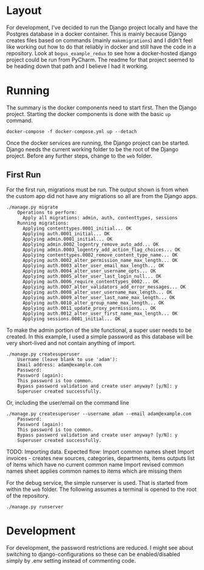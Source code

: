 # Layout

For development, I've decided to run the Django project locally and have the Postgres database in a docker container.
This is mainly because Django creates files based on commands (mainly `makemigrations`) and I didn't feel like working
out how to do that reliably in docker and still have the code in a repository.  Look at `bogus_example_redux` to see
how a docker-hosted django project could be run from PyCharm.  The readme for that project seemed to be heading down
that path and I believe I had it working.


# Running

The summary is the docker components need to start first.  Then the Django project.  Starting the docker components is
done with the basic `up` command.

```
docker-compose -f docker-compose.yml up --detach
```

Once the docker services are running, the Django project can be started.  Django needs the current working folder to be
the root of the Django project.  Before any further steps, change to the `web` folder.

## First Run

For the first run, migrations must be run.  The output shown is from when the custom app did not have any migrations so
all are from the Django apps.

```
./manage.py migrate
    Operations to perform:
      Apply all migrations: admin, auth, contenttypes, sessions
    Running migrations:
      Applying contenttypes.0001_initial... OK
      Applying auth.0001_initial... OK
      Applying admin.0001_initial... OK
      Applying admin.0002_logentry_remove_auto_add... OK
      Applying admin.0003_logentry_add_action_flag_choices... OK
      Applying contenttypes.0002_remove_content_type_name... OK
      Applying auth.0002_alter_permission_name_max_length... OK
      Applying auth.0003_alter_user_email_max_length... OK
      Applying auth.0004_alter_user_username_opts... OK
      Applying auth.0005_alter_user_last_login_null... OK
      Applying auth.0006_require_contenttypes_0002... OK
      Applying auth.0007_alter_validators_add_error_messages... OK
      Applying auth.0008_alter_user_username_max_length... OK
      Applying auth.0009_alter_user_last_name_max_length... OK
      Applying auth.0010_alter_group_name_max_length... OK
      Applying auth.0011_update_proxy_permissions... OK
      Applying auth.0012_alter_user_first_name_max_length... OK
      Applying sessions.0001_initial... OK
```

To make the admin portion of the site functional, a super user needs to be created.  In this example, I used a simple 
password as this database will be very short-lived and not contain anything of import.

```
./manage.py createsuperuser
    Username (leave blank to use 'adam'):
    Email address: adam@example.com
    Password:
    Password (again):
    This password is too common.
    Bypass password validation and create user anyway? [y/N]: y
    Superuser created successfully.
```

Or, including the user/email on the command line

```
./manage.py createsuperuser --username adam --email adam@example.com
    Password:
    Password (again):
    This password is too common.
    Bypass password validation and create user anyway? [y/N]: y
    Superuser created successfully.
```

TODO: Importing data.
Expected flow:
    Import common names sheet
    Import invoices - creates new sources, categories, departments, items
        outputs list of items which have no current common name
    Import revised common names sheet
        applies common names to items which are missing them

For the debug service, the simple runserver is used.  That is started from within the `web` folder.  The following
assumes a terminal is opened to the root of the repository.

```
./manage.py runserver
```

# Development

For development, the password restrictions are reduced.  I might see about switching to django-configurations so these
can be enabled/disabled simply by .env setting instead of commenting code.
